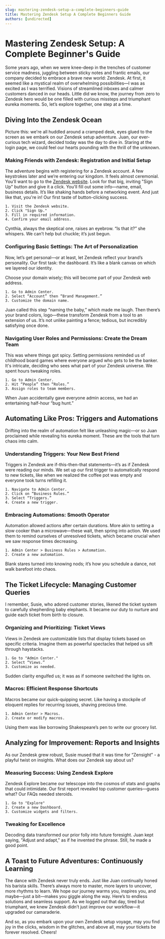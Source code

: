 ```yaml
---
slug: mastering-zendesk-setup-a-complete-beginners-guide
title: Mastering Zendesk Setup A Complete Beginners Guide
authors: [undirected]
---
```



# Mastering Zendesk Setup: A Complete Beginner's Guide

Some years ago, when we were knee-deep in the trenches of customer service madness, juggling between sticky notes and frantic emails, our company decided to embrace a brave new world: Zendesk. At first, it seemed like a mystical realm of overwhelming possibilities—I was as excited as I was terrified. Visions of streamlined inboxes and calmer customers danced in our heads. Little did we know, the journey from zero to Zendesk hero would be one filled with curious missteps and triumphant eureka moments. So, let’s explore together, one step at a time.

## Diving Into the Zendesk Ocean

Picture this: we're all huddled around a cramped desk, eyes glued to the screen as we embark on our Zendesk setup adventure. Juan, our ever-curious tech wizard, decided today was the day to dive in. Staring at the login page, we could feel our hearts pounding with the thrill of the unknown.

### Making Friends with Zendesk: Registration and Initial Setup

The adventure begins with registering for a Zendesk account. A few keystrokes later and we’re entering our kingdom. It feels almost ceremonial. You’ll want to go to the [Zendesk website](https://www.zendesk.com/). Look for that big, inviting "Sign Up" button and give it a click. You'll fill out some info—name, email, business details. It’s like shaking hands before a networking event. And just like that, you're in! Our first taste of button-clicking success. 

```plaintext
1. Visit the Zendesk website.
2. Click "Sign Up."
3. Fill in required information.
4. Confirm your email address.
```

Cynthia, always the skeptical one, raises an eyebrow. “Is that it?” she whispers. We can’t help but chuckle; it’s just begun.

### Configuring Basic Settings: The Art of Personalization

Now, let’s get personal—or at least, let Zendesk reflect your brand’s personality. Our first task: the dashboard. It’s like a blank canvas on which we layered our identity. 

Choose your domain wisely; this will become part of your Zendesk web address. 

```plaintext
1. Go to Admin Center.
2. Select “Account” then “Brand Management.”
3. Customize the domain name.
```

Juan called this step “naming the baby,” which made me laugh. Then there’s your brand colors, logo—these transform Zendesk from a tool to an extension of us. It’s not unlike painting a fence; tedious, but incredibly satisfying once done.

### Navigating User Roles and Permissions: Create the Dream Team

This was where things got spicy. Setting permissions reminded us of childhood board games where everyone argued who gets to be the banker. It's intricate, deciding who sees what part of your Zendesk universe. We spent hours tweaking roles. 

```plaintext
1. Go to Admin Center.
2. Hit “People” then “Roles.”
3. Assign roles to team members.
```

When Juan accidentally gave everyone admin access, we had an entertaining half-hour “bug hunt.”

## Automating Like Pros: Triggers and Automations

Drifting into the realm of automation felt like unleashing magic—or so Juan proclaimed while revealing his eureka moment. These are the tools that turn chaos into calm.

### Understanding Triggers: Your New Best Friend

Triggers in Zendesk are if-this-then-that statements—it’s as if Zendesk were reading our minds. We set up our first trigger to automatically respond to new tickets, like when we realized the coffee pot was empty and everyone took turns refilling it.

```plaintext
1. Navigate to Admin Center.
2. Click on “Business Rules.”
3. Select “Triggers.”
4. Create a new trigger.
```

### Embracing Automations: Smooth Operator

Automation allowed actions after certain durations. More akin to setting a slow cooker than a microwave—these wait, then spring into action. We used them to remind ourselves of unresolved tickets, which became crucial when we saw response times decreasing.

```plaintext
1. Admin Center > Business Rules > Automation.
2. Create a new automation.
```

Blank stares turned into knowing nods; it’s how you schedule a dance, not walk barefoot into chaos.

## The Ticket Lifecycle: Managing Customer Queries

I remember, Susie, who adored customer stories, likened the ticket system to carefully shepherding baby elephants. It became our duty to nurture and guide each ticket from birth to closure.

### Organizing and Prioritizing: Ticket Views 

Views in Zendesk are customizable lists that display tickets based on specific criteria. Imagine them as powerful spectacles that helped us sift through haystacks.

```plaintext
1. Go to "Admin Center."
2. Select “Views.”
3. Customize as needed.
```

Sudden clarity engulfed us; it was as if someone switched the lights on.

### Macros: Efficient Response Shortcuts

Macros became our quick-quipping secret. Like having a stockpile of eloquent replies for recurring issues, shaving precious time.

```plaintext
1. Admin Center > Macros.
2. Create or modify macros.
```

Using them was like borrowing Shakespeare’s pen to write our grocery list.

## Analyzing for Improvement: Reports and Insights

As our Zendesk grew robust, Susie mused that it was time for “Zensight” - a playful twist on insights. What does our Zendesk say about us?

### Measuring Success: Using Zendesk Explore

Zendesk Explore became our telescope into the cosmos of stats and graphs that could intimidate. Our first report revealed top customer queries—guess what? Our FAQs needed steroids.

```plaintext
1. Go to "Explore"
2. Create a new Dashboard.
3. Customize widgets and filters.
```

### Tweaking for Excellence

Decoding data transformed our prior folly into future foresight. Juan kept saying, "Adjust and adapt," as if he invented the phrase. Still, he made a good point.

## A Toast to Future Adventures: Continuously Learning

The dance with Zendesk never truly ends. Just like Juan continually honed his barista skills. There’s always more to master, more layers to uncover, more rhythms to learn. We hope our journey warms you, inspires you, and maybe—just a bit—makes you giggle along the way. Here’s to endless solutions and seamless support. As we logged out that day, tired but triumphant, we knew Zendesk didn’t just improve our workflow—it upgraded our camaraderie.

And so, as you embark upon your own Zendesk setup voyage, may you find joy in the clicks, wisdom in the glitches, and above all, may your tickets be forever resolved. Cheers!